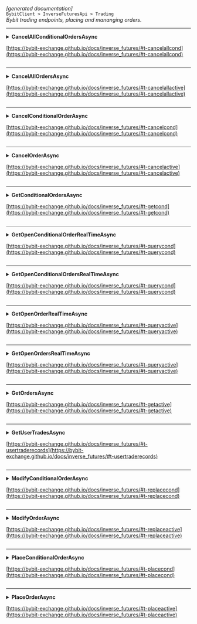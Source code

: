 *[generated documentation]*  
`BybitClient > InverseFuturesApi > Trading`  
*Bybit trading endpoints, placing and mananging orders.*
  

***

<details>
<summary>
<b>CancelAllConditionalOrdersAsync</b>  

[https://bybit-exchange.github.io/docs/inverse_futures/#t-cancelallcond](https://bybit-exchange.github.io/docs/inverse_futures/#t-cancelallcond)  
</summary>
<p>

```C#  
Task<WebCallResult<IEnumerable<BybitCanceledConditionalOrder>>> CancelAllConditionalOrdersAsync(string symbol, [Optional] long? receiveWindow, [Optional] CancellationToken ct);  
```  

|Parameter|Description|
|---|---|
|`symbol`|The symbol|
|`receiveWindow`|The receive window for which this request is active. When the request takes longer than this to complete the server will reject the request|
|`ct`|Cancellation token|

*Cancel all active conditional orders for a symbol*  

</p>
</details>

***

<details>
<summary>
<b>CancelAllOrdersAsync</b>  

[https://bybit-exchange.github.io/docs/inverse_futures/#t-cancelallactive](https://bybit-exchange.github.io/docs/inverse_futures/#t-cancelallactive)  
</summary>
<p>

```C#  
Task<WebCallResult<IEnumerable<BybitCanceledOrder>>> CancelAllOrdersAsync(string symbol, [Optional] long? receiveWindow, [Optional] CancellationToken ct);  
```  

|Parameter|Description|
|---|---|
|`symbol`|The symbol|
|`receiveWindow`|The receive window for which this request is active. When the request takes longer than this to complete the server will reject the request|
|`ct`|Cancellation token|

*Cancel all active orders for a symbol*  

</p>
</details>

***

<details>
<summary>
<b>CancelConditionalOrderAsync</b>  

[https://bybit-exchange.github.io/docs/inverse_futures/#t-cancelcond](https://bybit-exchange.github.io/docs/inverse_futures/#t-cancelcond)  
</summary>
<p>

```C#  
Task<WebCallResult<BybitStopOrderId>> CancelConditionalOrderAsync(string symbol, [Optional] string? stopOrderId, [Optional] string? clientOrderId, [Optional] long? receiveWindow, [Optional] CancellationToken ct);  
```  

|Parameter|Description|
|---|---|
|`symbol`|The symbol|
|`stopOrderId`|The id of the conditional order to cancel|
|`clientOrderId`|The client order id of the conditional order to cancel|
|`receiveWindow`|The receive window for which this request is active. When the request takes longer than this to complete the server will reject the request|
|`ct`|Cancellation token|

*Cancel a conditional order, either stopOrderId or clientOrderId should be provided*  

</p>
</details>

***

<details>
<summary>
<b>CancelOrderAsync</b>  

[https://bybit-exchange.github.io/docs/inverse_futures/#t-cancelactive](https://bybit-exchange.github.io/docs/inverse_futures/#t-cancelactive)  
</summary>
<p>

```C#  
Task<WebCallResult<BybitOrder>> CancelOrderAsync(string symbol, [Optional] string? orderId, [Optional] string? clientOrderId, [Optional] long? receiveWindow, [Optional] CancellationToken ct);  
```  

|Parameter|Description|
|---|---|
|`symbol`|The symbol|
|`orderId`|The id of the order to cancel|
|`clientOrderId`|The client order id of the conditional order to cancel|
|`receiveWindow`|The receive window for which this request is active. When the request takes longer than this to complete the server will reject the request|
|`ct`|Cancellation token|

*Cancel an order, either orderId or clientOrderId should be provided*  

</p>
</details>

***

<details>
<summary>
<b>GetConditionalOrdersAsync</b>  

[https://bybit-exchange.github.io/docs/inverse_futures/#t-getcond](https://bybit-exchange.github.io/docs/inverse_futures/#t-getcond)  
</summary>
<p>

```C#  
Task<WebCallResult<BybitCursorPage<IEnumerable<BybitConditionalOrder>>>> GetConditionalOrdersAsync(string symbol, [Optional] StopOrderStatus? status, [Optional] SearchDirection? direction, [Optional] int? limit, [Optional] string? cursor, [Optional] long? receiveWindow, [Optional] CancellationToken ct);  
```  

|Parameter|Description|
|---|---|
|`symbol`|The symbol|
|`status`|Filter by status|
|`direction`|Filter by direction|
|`limit`|Max number of results|
|`cursor`|Page cursor|
|`receiveWindow`|The receive window for which this request is active. When the request takes longer than this to complete the server will reject the request|
|`ct`|Cancellation token|

*Get a list of conditional orders*  

</p>
</details>

***

<details>
<summary>
<b>GetOpenConditionalOrderRealTimeAsync</b>  

[https://bybit-exchange.github.io/docs/inverse_futures/#t-querycond](https://bybit-exchange.github.io/docs/inverse_futures/#t-querycond)  
</summary>
<p>

```C#  
Task<WebCallResult<BybitConditionalOrder>> GetOpenConditionalOrderRealTimeAsync(string symbol, [Optional] string? stopOrderId, [Optional] string? clientOrderId, [Optional] long? receiveWindow, [Optional] CancellationToken ct);  
```  

|Parameter|Description|
|---|---|
|`symbol`|The symbol|
|`stopOrderId`|The order id|
|`clientOrderId`|The client order id|
|`receiveWindow`|The receive window for which this request is active. When the request takes longer than this to complete the server will reject the request|
|`ct`|Cancellation token|

*Get conditional order information. Either stopOrderId or clientOrderId should be provided*  

</p>
</details>

***

<details>
<summary>
<b>GetOpenConditionalOrdersRealTimeAsync</b>  

[https://bybit-exchange.github.io/docs/inverse_futures/#t-querycond](https://bybit-exchange.github.io/docs/inverse_futures/#t-querycond)  
</summary>
<p>

```C#  
Task<WebCallResult<IEnumerable<BybitConditionalOrder>>> GetOpenConditionalOrdersRealTimeAsync(string symbol, [Optional] long? receiveWindow, [Optional] CancellationToken ct);  
```  

|Parameter|Description|
|---|---|
|`symbol`|The symbol|
|`receiveWindow`|The receive window for which this request is active. When the request takes longer than this to complete the server will reject the request|
|`ct`|Cancellation token|

*Get order information for up to 10 conditional orders*  

</p>
</details>

***

<details>
<summary>
<b>GetOpenOrderRealTimeAsync</b>  

[https://bybit-exchange.github.io/docs/inverse_futures/#t-queryactive](https://bybit-exchange.github.io/docs/inverse_futures/#t-queryactive)  
</summary>
<p>

```C#  
Task<WebCallResult<BybitOrder>> GetOpenOrderRealTimeAsync(string symbol, [Optional] string? orderId, [Optional] string? clientOrderId, [Optional] long? receiveWindow, [Optional] CancellationToken ct);  
```  

|Parameter|Description|
|---|---|
|`symbol`|The symbol|
|`orderId`||
|`clientOrderId`||
|`receiveWindow`||
|`ct`||

*Get order information. Either orderId or clientOrderId should be provided*  

</p>
</details>

***

<details>
<summary>
<b>GetOpenOrdersRealTimeAsync</b>  

[https://bybit-exchange.github.io/docs/inverse_futures/#t-queryactive](https://bybit-exchange.github.io/docs/inverse_futures/#t-queryactive)  
</summary>
<p>

```C#  
Task<WebCallResult<IEnumerable<BybitOrder>>> GetOpenOrdersRealTimeAsync(string symbol, [Optional] long? receiveWindow, [Optional] CancellationToken ct);  
```  

|Parameter|Description|
|---|---|
|`symbol`|The symbol|
|`receiveWindow`|The receive window for which this request is active. When the request takes longer than this to complete the server will reject the request|
|`ct`|Cancellation token|

*Get order information for up to 500 orders*  

</p>
</details>

***

<details>
<summary>
<b>GetOrdersAsync</b>  

[https://bybit-exchange.github.io/docs/inverse_futures/#t-getactive](https://bybit-exchange.github.io/docs/inverse_futures/#t-getactive)  
</summary>
<p>

```C#  
Task<WebCallResult<BybitCursorPage<IEnumerable<BybitOrder>>>> GetOrdersAsync(string symbol, [Optional] OrderStatus? status, [Optional] SearchDirection? direction, [Optional] int? limit, [Optional] string? cursor, [Optional] long? receiveWindow, [Optional] CancellationToken ct);  
```  

|Parameter|Description|
|---|---|
|`symbol`|The symbol|
|`status`|Filter by status|
|`direction`|Filter by direction|
|`limit`|Max amount of results|
|`cursor`|Page cursor|
|`receiveWindow`|The receive window for which this request is active. When the request takes longer than this to complete the server will reject the request|
|`ct`|Cancellation token|

*Get orders*  

</p>
</details>

***

<details>
<summary>
<b>GetUserTradesAsync</b>  

[https://bybit-exchange.github.io/docs/inverse_futures/#t-usertraderecords](https://bybit-exchange.github.io/docs/inverse_futures/#t-usertraderecords)  
</summary>
<p>

```C#  
Task<WebCallResult<IEnumerable<BybitUserTrade>>> GetUserTradesAsync(string symbol, [Optional] string? orderId, [Optional] DateTime? startTime, [Optional] int? page, [Optional] int? pageSize, [Optional] long? receiveWindow, [Optional] CancellationToken ct);  
```  

|Parameter|Description|
|---|---|
|`symbol`|The symbol|
|`orderId`|Filter by order id|
|`startTime`|Filter by start time|
|`page`|Page|
|`pageSize`|Page size|
|`receiveWindow`|The receive window for which this request is active. When the request takes longer than this to complete the server will reject the request|
|`ct`|Cancellation token|

*Get executed user trades*  

</p>
</details>

***

<details>
<summary>
<b>ModifyConditionalOrderAsync</b>  

[https://bybit-exchange.github.io/docs/inverse_futures/#t-replacecond](https://bybit-exchange.github.io/docs/inverse_futures/#t-replacecond)  
</summary>
<p>

```C#  
Task<WebCallResult<BybitStopOrderId>> ModifyConditionalOrderAsync(string symbol, [Optional] string? stopOrderId, [Optional] string? clientOrderId, [Optional] decimal? newPrice, [Optional] decimal? newTriggerPrice, [Optional] decimal? newQuantity, [Optional] decimal? takeProfitPrice, [Optional] decimal? stopLossPrice, [Optional] TriggerType? takeProfitTriggerType, [Optional] TriggerType? stopLossTriggerType, [Optional] long? receiveWindow, [Optional] CancellationToken ct);  
```  

|Parameter|Description|
|---|---|
|`symbol`|The symbol|
|`stopOrderId`|Stop order id|
|`clientOrderId`|Client order id|
|`newPrice`|New price to set|
|`newTriggerPrice`|New trigger price to set|
|`newQuantity`|New quantity to set|
|`takeProfitPrice`|New take profit price|
|`stopLossPrice`|New stop loss price|
|`takeProfitTriggerType`|New take profit trigger type|
|`stopLossTriggerType`|New stop loss profit price|
|`receiveWindow`|The receive window for which this request is active. When the request takes longer than this to complete the server will reject the request|
|`ct`|Cancellation token|

*Change an exising order. Either stopOrderId or clientOrderId should be provided*  

</p>
</details>

***

<details>
<summary>
<b>ModifyOrderAsync</b>  

[https://bybit-exchange.github.io/docs/inverse_futures/#t-replaceactive](https://bybit-exchange.github.io/docs/inverse_futures/#t-replaceactive)  
</summary>
<p>

```C#  
Task<WebCallResult<BybitOrderId>> ModifyOrderAsync(string symbol, [Optional] string? orderId, [Optional] string? clientOrderId, [Optional] decimal? newPrice, [Optional] decimal? newQuantity, [Optional] decimal? takeProfitPrice, [Optional] decimal? stopLossPrice, [Optional] TriggerType? takeProfitTriggerType, [Optional] TriggerType? stopLossTriggerType, [Optional] long? receiveWindow, [Optional] CancellationToken ct);  
```  

|Parameter|Description|
|---|---|
|`symbol`|The symbol|
|`orderId`|Stop order id|
|`clientOrderId`|Client order id|
|`newPrice`|New price to set|
|`newQuantity`|New quantity to set|
|`takeProfitPrice`|New take profit price|
|`stopLossPrice`|New stop loss price|
|`takeProfitTriggerType`|New take profit trigger type|
|`stopLossTriggerType`|New stop loss profit price|
|`receiveWindow`|The receive window for which this request is active. When the request takes longer than this to complete the server will reject the request|
|`ct`|Cancellation token|

*Change an exising order. Either orderId or clientOrderId should be provided*  

</p>
</details>

***

<details>
<summary>
<b>PlaceConditionalOrderAsync</b>  

[https://bybit-exchange.github.io/docs/inverse_futures/#t-placecond](https://bybit-exchange.github.io/docs/inverse_futures/#t-placecond)  
</summary>
<p>

```C#  
Task<WebCallResult<BybitConditionalOrder>> PlaceConditionalOrderAsync(string symbol, OrderSide side, OrderType type, PositionMode positionMode, decimal quantity, decimal basePrice, decimal triggerPrice, TimeInForce timeInForce, [Optional] decimal? price, [Optional] TriggerType? triggerType, [Optional] bool? closeOnTrigger, [Optional] string? clientOrderId, [Optional] decimal? takeProfitPrice, [Optional] decimal? stopLossPrice, [Optional] TriggerType? takeProfitTriggerType, [Optional] TriggerType? stopLossTriggerType, [Optional] long? receiveWindow, [Optional] CancellationToken ct);  
```  

|Parameter|Description|
|---|---|
|`symbol`|The symbol|
|`side`|Order side|
|`type`|Order type|
|`positionMode`|Position mode|
|`quantity`|Quantity|
|`basePrice`|It will be used to compare with the value of trigger price, to decide whether your conditional order will be triggered by crossing trigger price from upper side or lower side. Mainly used to identify the expected direction of the current conditional order.|
|`triggerPrice`|Trigger price|
|`timeInForce`|Time in force|
|`price`|Price|
|`triggerType`|Trigger type|
|`closeOnTrigger`|For a closing order. It can only reduce your position, not increase it. If the account has insufficient available balance when the closing order is triggered, then other active orders of similar contracts will be cancelled or reduced. It can be used to ensure your stop loss reduces your position regardless of current available margin.|
|`clientOrderId`|Client order id|
|`takeProfitPrice`|Take profit price, only take effect upon opening the position|
|`stopLossPrice`|Stop loss price, only take effect upon opening the position|
|`takeProfitTriggerType`|Take profit trigger price type, default: LastPrice|
|`stopLossTriggerType`|Stop loss trigger price type, default: LastPrice|
|`receiveWindow`|The receive window for which this request is active. When the request takes longer than this to complete the server will reject the request|
|`ct`|Cancellation token|

*Place a new conditional order*  

</p>
</details>

***

<details>
<summary>
<b>PlaceOrderAsync</b>  

[https://bybit-exchange.github.io/docs/inverse_futures/#t-placeactive](https://bybit-exchange.github.io/docs/inverse_futures/#t-placeactive)  
</summary>
<p>

```C#  
Task<WebCallResult<BybitOrder>> PlaceOrderAsync(string symbol, OrderSide side, OrderType type, PositionMode positionMode, decimal quantity, TimeInForce timeInForce, [Optional] decimal? price, [Optional] bool? closeOnTrigger, [Optional] string? clientOrderId, [Optional] decimal? takeProfitPrice, [Optional] decimal? stopLossPrice, [Optional] TriggerType? takeProfitTriggerType, [Optional] TriggerType? stopLossTriggerType, [Optional] bool? reduceOnly, [Optional] long? receiveWindow, [Optional] CancellationToken ct);  
```  

|Parameter|Description|
|---|---|
|`symbol`|The symbol|
|`side`|Order side|
|`type`|Order type|
|`positionMode`|Position mode|
|`quantity`|Quantity|
|`timeInForce`|Time in force|
|`price`|Price|
|`closeOnTrigger`|For a closing order. It can only reduce your position, not increase it. If the account has insufficient available balance when the closing order is triggered, then other active orders of similar contracts will be cancelled or reduced. It can be used to ensure your stop loss reduces your position regardless of current available margin.|
|`clientOrderId`|Client order id|
|`takeProfitPrice`|Take profit price, only take effect upon opening the position|
|`stopLossPrice`|Stop loss price, only take effect upon opening the position|
|`takeProfitTriggerType`|Take profit trigger price type, default: LastPrice|
|`stopLossTriggerType`|Stop loss trigger price type, default: LastPrice|
|`reduceOnly`|True means your position can only reduce in size if this order is triggered|
|`receiveWindow`|The receive window for which this request is active. When the request takes longer than this to complete the server will reject the request|
|`ct`|Cancellation token|

*Place a new order*  

</p>
</details>
